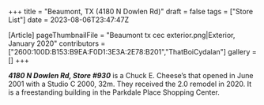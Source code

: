 +++
title = "Beaumont, TX (4180 N Dowlen Rd)"
draft = false
tags = ["Store List"]
date = 2023-08-06T23:47:47Z

[Article]
pageThumbnailFile = "Beaumont tx cec exterior.png|Exterior, January 2020"
contributors = ["2600:100D:B153:B9EA:F0D1:3E3A:2E78:B201","ThatBoiCydalan"]
gallery = []
+++

<b><i>4180 N Dowlen Rd, Store #930</b></i> is a Chuck E. Cheese’s that opened in June 2001 with a Studio C 2000, 32m. They received the 2.0 remodel in 2020. It is a freestanding building in the Parkdale Place Shopping Center.